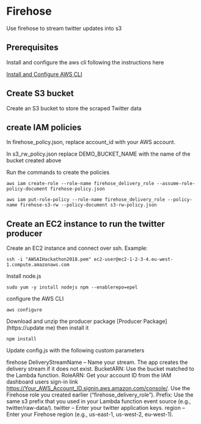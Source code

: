 # Firehose

Use firehose to stream twitter updates into s3

## Prerequisites
Install and configure the aws cli following the instructions here

   [Install and Configure AWS CLI](https://docs.aws.amazon.com/cli/latest/userguide/installing.html)

## Create S3 bucket
Create an S3 bucket to store the scraped Twitter data

## create IAM policies
In firehose_policy.json, replace account_id with your AWS account.

In s3_rw_policy.json replace DEMO_BUCKET_NAME with the name of the bucket created above

Run the commands to create the policies

```
aws iam create-role --role-name firehose_delivery_role --assume-role-policy-document firehose-policy.json

aws iam put-role-policy --role-name firehose_delivery_role --policy-name firehose-s3-rw --policy-document s3-rw-policy.json
```

## Create an EC2 instance to run the twitter producer

Create an EC2 instance and connect over ssh.  Example:

```
ssh -i "AWSAIHackathon2018.pem" ec2-user@ec2-1-2-3-4.eu-west-1.compute.amazonaws.com
```
Install node.js
```
sudo yum -y install nodejs npm --enablerepo=epel
```
configure the AWS CLI
```
aws configure
```
Download and unzip the producer package [Producer Package](https://update me) then install it
```
npm install
```
Update config.js with the following custom parameters

  firehose
  DeliveryStreamName – Name your stream. The app creates the delivery stream if it does not exist.
  BucketARN: Use the bucket matched to the Lambda function.
  RoleARN: Get your account ID from the IAM dashboard users sign-in link https://Your_AWS_Account_ID.signin.aws.amazon.com/console/. Use the Firehose role you created earlier (“firehose_delivery_role”).
  Prefix: Use the same s3 prefix that you used in your Lambda function event source (e.g., twitter/raw-data/).
  twitter – Enter your twitter application keys.
  region – Enter your Firehose region (e.g., us-east-1, us-west-2, eu-west-1).
